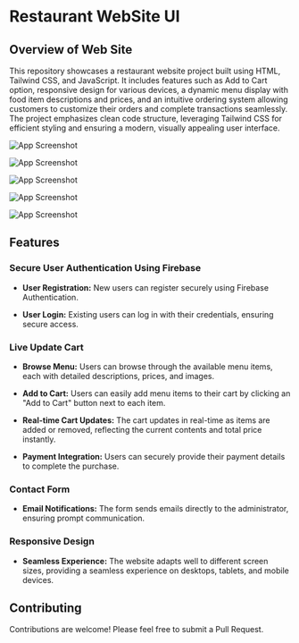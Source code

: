 
# Restaurant WebSite UI

## Overview of Web Site
This repository showcases a restaurant website project built using HTML, Tailwind CSS, and JavaScript. It includes features such as Add to Cart option, responsive design for various devices, a dynamic menu display with food item descriptions and prices, and an intuitive ordering system allowing customers to customize their orders and complete transactions seamlessly. The project emphasizes clean code structure, leveraging Tailwind CSS for efficient styling and ensuring a modern, visually appealing user interface.

![App Screenshot](https://i.imgur.com/LXyEjJM.png)

![App Screenshot](https://i.imgur.com/IhlEyFU.png)

![App Screenshot](https://i.imgur.com/x00bktp.png)

![App Screenshot](https://i.imgur.com/wQDw1Ys.png)

![App Screenshot](https://i.imgur.com/n0VnsBK.png)

## Features

### Secure User Authentication Using Firebase
- **User Registration:** New users can register securely using Firebase Authentication.

- **User Login:** Existing users can log in with their credentials, ensuring secure access.

### Live Update Cart
- **Browse Menu:** Users can browse through the available menu items, each with detailed descriptions, prices, and images.

- **Add to Cart:** Users can easily add menu items to their cart by clicking an "Add to Cart" button next to each item.

- **Real-time Cart Updates:** The cart updates in real-time as items are added or removed, reflecting the current contents and total price instantly.

- **Payment Integration:** Users can securely provide their payment details to complete the purchase.

### Contact Form
- **Email Notifications:** The form sends emails directly to the administrator, ensuring prompt communication.

### Responsive Design
- **Seamless Experience:** The website adapts well to different screen sizes, providing a seamless experience on desktops, tablets, and mobile devices.

## Contributing
Contributions are welcome! Please feel free to submit a Pull Request.
